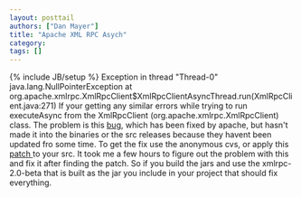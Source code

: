 ```yaml
---
layout: posttail
authors: ["Dan Mayer"]
title: "Apache XML RPC Asych"
category:
tags: []
---
```

{% include JB/setup %}
Exception in thread "Thread-0" java.lang.NullPointerException at org.apache.xmlrpc.XmlRpcClient$XmlRpcClientAsyncThread.run(XmlRpcClient.java:271)    If your getting any similar errors while trying to run executeAsync from the XmlRpcClient (org.apache.xmlrpc.XmlRpcClient) class. The problem is this [bug](http://issues.apache.org/jira/browse/XMLRPC-62), which has been fixed by apache, but hasn't made it into the binaries or the src releases because they havent been updated fro some time. To get the fix use the anonymous cvs, or apply this [patch ](http://issues.apache.org/jira/secure/attachment/12310763/executeAsync.patch) to your src. It took me a few hours to figure out the problem with this and fix it after finding the patch.    So if you build the jars and use the xmlrpc-2.0-beta that is built as the jar you include in your project that should fix everything.